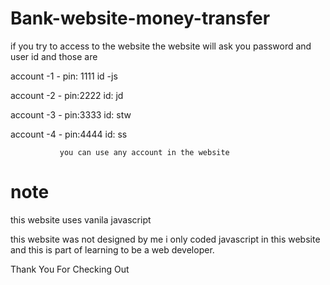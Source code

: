 # Bank-website-money-transfer

if you try to access to the website the website will ask you password and user id and those are

account -1  -  pin: 1111
               id -js
               
account -2  -  pin:2222
               id: jd

account -3   - pin:3333
               id: stw
               
account -4   - pin:4444
               id: ss
               
               you can use any account in the website
               
               
# note
this website uses vanila javascript

this website was not designed by me i only coded javascript in this website and this is part of learning to be a web developer.


Thank You For Checking Out
